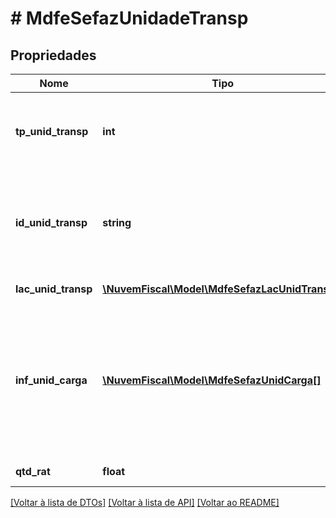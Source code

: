 # # MdfeSefazUnidadeTransp

## Propriedades

Nome | Tipo | Descrição | Comentários
------------ | ------------- | ------------- | -------------
**tp_unid_transp** | **int** | Tipo da Unidade de Transporte.  1 - Rodoviário Tração;    2 - Rodoviário Reboque;    3 - Navio;    4 - Balsa;    5 - Aeronave;    6 - Vagão;    7 - Outros. |
**id_unid_transp** | **string** | Identificação da Unidade de Transporte.  Informar a identificação conforme o tipo de unidade de transporte.  Por exemplo: para rodoviário tração ou reboque deverá preencher com a placa do veículo. |
**lac_unid_transp** | [**\NuvemFiscal\Model\MdfeSefazLacUnidTransp[]**](MdfeSefazLacUnidTransp.md) | Lacres das Unidades de Transporte. | [optional]
**inf_unid_carga** | [**\NuvemFiscal\Model\MdfeSefazUnidCarga[]**](MdfeSefazUnidCarga.md) | Informações das Unidades de Carga (Containeres/ULD/Outros).  Dispositivo de carga utilizada (Unit Load Device - ULD) significa todo tipo de contêiner de carga, vagão, contêiner de avião, palete de aeronave com rede ou palete de aeronave com rede sobre um iglu. | [optional]
**qtd_rat** | **float** | Quantidade rateada (Peso,Volume). | [optional]

[[Voltar à lista de DTOs]](../../README.md#models) [[Voltar à lista de API]](../../README.md#endpoints) [[Voltar ao README]](../../README.md)
